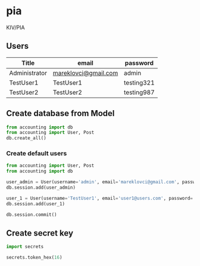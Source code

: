 # pia
KIV/PIA

## Users

| Title         | email                | password   |
|---------------|----------------------|------------|
| Administrator | mareklovci@gmail.com | admin      |
| TestUser1     | TestUser1            | testing321 |
| TestUser2     | TestUser2            | testing987 |

## Create database from Model

```python
from accounting import db
from accounting import User, Post
db.create_all()
```

### Create default users

```python
from accounting import User, Post
from accounting import db

user_admin = User(username='admin', email='mareklovci@gmail.com', password='admin')
db.session.add(user_admin)

user_1 = User(username='TestUser1', email='user1@users.com', password='testing321')
db.session.add(user_1)

db.session.commit()
```


## Create secret key

```python
import secrets

secrets.token_hex(16)
```